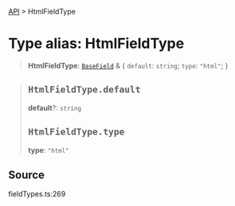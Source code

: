 [API](../index.md) > HtmlFieldType

# Type alias: HtmlFieldType

> **HtmlFieldType**: [`BaseField`](type-alias.BaseField.md) & \{
  `default`: `string`;
  `type`: `"html"`;
 }

> ## `HtmlFieldType.default`
>
> **default**?: `string`
>
> ## `HtmlFieldType.type`
>
> **type**: `"html"`
>
>

## Source

fieldTypes.ts:269

